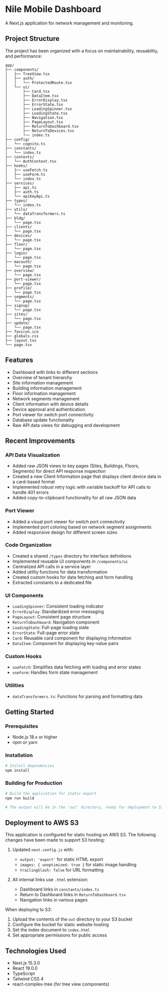 # Nile Mobile Dashboard

A Next.js application for network management and monitoring.

## Project Structure

The project has been organized with a focus on maintainability, reusability, and performance:

```
app/
├── components/
│   ├── TreeView.tsx
│   ├── auth/
│   │   └── ProtectedRoute.tsx
│   └── ui/
│       ├── Card.tsx
│       ├── DataItem.tsx
│       ├── ErrorDisplay.tsx
│       ├── ErrorState.tsx
│       ├── LoadingSpinner.tsx
│       ├── LoadingState.tsx
│       ├── Navigation.tsx
│       ├── PageLayout.tsx
│       ├── ReturnToDashboard.tsx
│       ├── ReturnToDevices.tsx
│       └── index.ts
├── config/
│   └── cognito.ts
├── constants/
│   └── index.ts
├── contexts/
│   └── AuthContext.tsx
├── hooks/
│   ├── useFetch.ts
│   ├── useForm.ts
│   └── index.ts
├── services/
│   ├── api.ts
│   ├── auth.ts
│   └── apiKeyApi.ts
├── types/
│   └── index.ts
├── utils/
│   └── dataTransformers.ts
├── bldg/
│   └── page.tsx
├── clients/
│   └── page.tsx
├── devices/
│   └── page.tsx
├── floor/
│   └── page.tsx
├── login/
│   └── page.tsx
├── macauth/
│   └── page.tsx
├── overview/
│   └── page.tsx
├── port-viewer/
│   └── page.tsx
├── profile/
│   └── page.tsx
├── segments/
│   └── page.tsx
├── signup/
│   └── page.tsx
├── sites/
│   └── page.tsx
├── update/
│   └── page.tsx
├── favicon.ico
├── globals.css
├── layout.tsx
└── page.tsx
```

## Features

- Dashboard with links to different sections
- Overview of tenant hierarchy
- Site information management
- Building information management
- Floor information management
- Network segments management
- Client information with device details
- Device approval and authentication
- Port viewer for switch port connectivity
- Database update functionality
- Raw API data views for debugging and development

## Recent Improvements

### API Data Visualization

- Added raw JSON views to key pages (Sites, Buildings, Floors, Segments) for direct API response inspection
- Created a new Client Information page that displays client device data in a card-based format
- Implemented robust retry logic with variable backoff for API calls to handle 401 errors
- Added copy-to-clipboard functionality for all raw JSON data

### Port Viewer

- Added a visual port viewer for switch port connectivity
- Implemented port coloring based on network segment assignments
- Added responsive design for different screen sizes

### Code Organization

- Created a shared `/types` directory for interface definitions
- Implemented reusable UI components in `/components/ui`
- Centralized API calls in a service layer
- Added utility functions for data transformation
- Created custom hooks for data fetching and form handling
- Extracted constants to a dedicated file

### UI Components

- `LoadingSpinner`: Consistent loading indicator
- `ErrorDisplay`: Standardized error messaging
- `PageLayout`: Consistent page structure
- `ReturnToDashboard`: Navigation component
- `LoadingState`: Full-page loading state
- `ErrorState`: Full-page error state
- `Card`: Reusable card component for displaying information
- `DataItem`: Component for displaying key-value pairs

### Custom Hooks

- `useFetch`: Simplifies data fetching with loading and error states
- `useForm`: Handles form state management

### Utilities

- `dataTransformers.ts`: Functions for parsing and formatting data

## Getting Started

### Prerequisites

- Node.js 18.x or higher
- npm or yarn

### Installation

```bash
# Install dependencies
npm install
```

### Building for Production

```bash
# Build the application for static export
npm run build

# The output will be in the 'out' directory, ready for deployment to S3 or other static hosting
```

## Deployment to AWS S3

This application is configured for static hosting on AWS S3. The following changes have been made to support S3 hosting:

1. Updated `next.config.js` with:
   - `output: 'export'` for static HTML export
   - `images: { unoptimized: true }` for static image handling
   - `trailingSlash: false` for URL formatting

2. All internal links use `.html` extension:
   - Dashboard links in `constants/index.ts`
   - Return to Dashboard links in `ReturnToDashboard.tsx`
   - Navigation links in various pages

When deploying to S3:
1. Upload the contents of the `out` directory to your S3 bucket
2. Configure the bucket for static website hosting
3. Set the index document to `index.html`
4. Set appropriate permissions for public access

## Technologies Used

- Next.js 15.3.0
- React 19.0.0
- TypeScript
- Tailwind CSS 4
- react-complex-tree (for tree view components)
